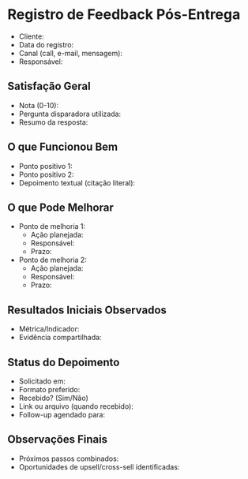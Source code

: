 # Registro de Feedback Pós-Entrega

- Cliente:
- Data do registro:
- Canal (call, e-mail, mensagem):
- Responsável:

## Satisfação Geral

- Nota (0-10):
- Pergunta disparadora utilizada:
- Resumo da resposta:

## O que Funcionou Bem

- Ponto positivo 1:
- Ponto positivo 2:
- Depoimento textual (citação literal):

## O que Pode Melhorar

- Ponto de melhoria 1:
  - Ação planejada:
  - Responsável:
  - Prazo:
- Ponto de melhoria 2:
  - Ação planejada:
  - Responsável:
  - Prazo:

## Resultados Iniciais Observados

- Métrica/Indicador:
- Evidência compartilhada:

## Status do Depoimento

- Solicitado em:
- Formato preferido:
- Recebido? (Sim/Não)
- Link ou arquivo (quando recebido):
- Follow-up agendado para:

## Observações Finais

- Próximos passos combinados:
- Oportunidades de upsell/cross-sell identificadas:
